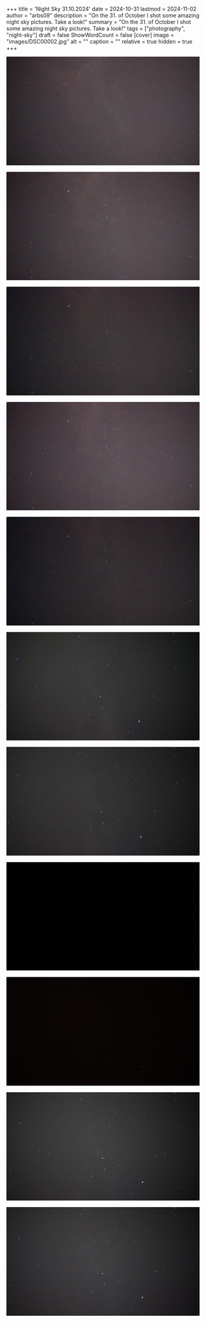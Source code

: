 +++
title = 'Night Sky 31.10.2024'
date = 2024-10-31
lastmod = 2024-11-02
author = "arbs09"
description = "On the 31. of October I shot some amazing night sky pictures. Take a look!"
summary = "On the 31. of October I shot some amazing night sky pictures. Take a look!"
tags = ["photography", "night-sky"]
draft = false
ShowWordCount = false
[cover]
image = "images/DSC00002.jpg"
alt = ""
caption = ""
relative = true
hidden = true
+++

![](images/DSC00001.jpg)

![](images/DSC00002.jpg)

![](images/DSC00003.jpg)

![](images/DSC00004.jpg)

![](images/DSC00005.jpg)

![](images/DSC00011.jpg)

![](images/DSC00013.jpg)

![](images/DSC00014.jpg)

![](images/DSC00015.jpg)

![](images/DSC00017.jpg)

![](images/DSC00018.jpg)